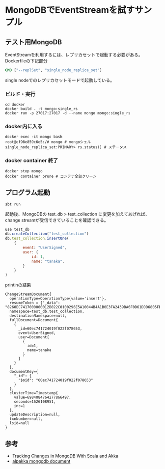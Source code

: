 # MongoDBでEventStreamを試すサンプル

## テスト用MongoDB

EventStreamを利用するには、レプリカセットで起動する必要がある。Dockerfileの下記部分

```dockerfile
CMD ["--replSet", "single_node_replica_set"]
```

single nodeでのレプリカセットモードで起動している。

### ビルド・実行

```shell
cd docker
docker build . -t mongo:single_rs
docker run -p 27017:27017 -d --name mongo mongo:single_rs
```

### docker内に入る

```shell
docker exec -it mongo bash
root@ef98e859c6e5:/# mongo # mongoシェル
single_node_replica_set:PRIMARY> rs.status() # ステータス
```

### docker container 終了

```shell
docker stop mongo
docker container prune # コンテナ全部クリーン
```

## プログラム起動

```shell
sbt run
```

起動後、MongoDBの test_db > test_collection に変更を加えてあげれば、change streamが受信できていることを確認できる。

```javascript
use test_db
db.createCollection("test_collection")
db.test_collection.insertOne(
    {
        event: "UserSigned",
        user: {
            id: 1,
            name: "tanaka",
        }
    }
)
```

printlnの結果

```log
ChangeStreamDocument{ 
  operationType=OperationType{value='insert'},
  resumeToken = {"_data": "8260EC7417000000012B022C0100296E5A10044B4A1B0E3FA2439BA6F0D61DDD6805FB46645F6964006460EC741724019F022F0786530004"},
  namespace=test_db.test_collection,
  destinationNamespace=null,
  fullDocument=Document{
    {
      _id=60ec741724019f022f078653,
      event=UserSigned,
      user=Document{
        {
          id=1,
          name=tanaka
        }
      }
    }
  }, 
  documentKey={
    "_id": {
      "$oid": "60ec741724019f022f078653"
    }
  },
  clusterTime=Timestamp{
    value=6984084764277866497,
    seconds=1626108951, 
    inc=1
  }, 
  updateDescription=null, 
  txnNumber=null, 
  lsid=null
}
```

## 参考

* [Tracking Changes in MongoDB With Scala and Akka](https://dzone.com/articles/tracking-changes-in-mongodb-with-scala-and-akka)
* [alpakka mongodb document](https://doc.akka.io/docs/alpakka/current/mongodb.html)